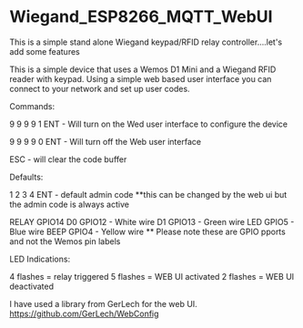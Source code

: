 # Wiegand_ESP8266_MQTT_WebUI
This is a simple stand alone Wiegand keypad/RFID relay controller....let's add some features

This is a simple device that uses a Wemos D1 Mini and a Wiegand RFID reader with keypad.  Using a simple web based user interface you can connect to your network and set up user codes.


Commands:

9 9 9 9 1 ENT - Will turn on the Wed user interface to configure the device

9 9 9 9 0 ENT - Will turn off the Web user interface

ESC - will clear the code buffer


Defaults:

1 2 3 4 ENT - default admin code **this can be changed by the web ui but the admin code is always active

RELAY GPIO14
D0    GPIO12 - White wire
D1    GPIO13 - Green wire
LED   GPIO5  - Blue wire
BEEP  GPIO4  - Yellow wire
** Please note these are GPIO pports and not the Wemos pin labels

LED Indications:

4 flashes = relay triggered
5 flashes = WEB UI activated
2 flashes = WEB UI deactivated

I have used a library from GerLech for the web UI.
https://github.com/GerLech/WebConfig
